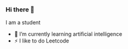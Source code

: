### Hi there 👋
I am a student
- 🌱 I’m currently learning artificial intelligence
- ⚡ I like to do Leetcode

